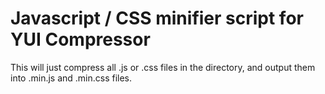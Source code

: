 # Javascript / CSS minifier script for YUI Compressor

This will just compress all .js or .css files in the directory, and output them into .min.js and .min.css files.